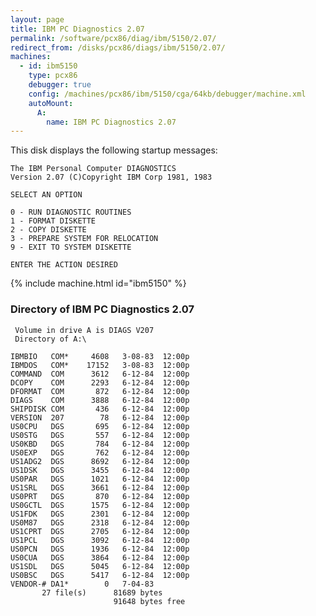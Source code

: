 ```yaml
---
layout: page
title: IBM PC Diagnostics 2.07
permalink: /software/pcx86/diag/ibm/5150/2.07/
redirect_from: /disks/pcx86/diags/ibm/5150/2.07/
machines:
  - id: ibm5150
    type: pcx86
    debugger: true
    config: /machines/pcx86/ibm/5150/cga/64kb/debugger/machine.xml
    autoMount:
      A:
        name: IBM PC Diagnostics 2.07
---
```


This disk displays the following startup messages:

    The IBM Personal Computer DIAGNOSTICS                                           
    Version 2.07 (C)Copyright IBM Corp 1981, 1983                                   
                                                                                    
    SELECT AN OPTION                                                                
                                                                                    
    0 - RUN DIAGNOSTIC ROUTINES                                                     
    1 - FORMAT DISKETTE                                                             
    2 - COPY DISKETTE                                                               
    3 - PREPARE SYSTEM FOR RELOCATION                                               
    9 - EXIT TO SYSTEM DISKETTE                                                     
                                                                                    
    ENTER THE ACTION DESIRED                                                        

{% include machine.html id="ibm5150" %}

### Directory of IBM PC Diagnostics 2.07

     Volume in drive A is DIAGS V207
     Directory of A:\

    IBMBIO   COM*     4608   3-08-83  12:00p
    IBMDOS   COM*    17152   3-08-83  12:00p
    COMMAND  COM      3612   6-12-84  12:00p
    DCOPY    COM      2293   6-12-84  12:00p
    DFORMAT  COM       872   6-12-84  12:00p
    DIAGS    COM      3888   6-12-84  12:00p
    SHIPDISK COM       436   6-12-84  12:00p
    VERSION  207        78   6-12-84  12:00p
    US0CPU   DGS       695   6-12-84  12:00p
    US0STG   DGS       557   6-12-84  12:00p
    US0KBD   DGS       784   6-12-84  12:00p
    US0EXP   DGS       762   6-12-84  12:00p
    US1ADG2  DGS      8692   6-12-84  12:00p
    US1DSK   DGS      3455   6-12-84  12:00p
    US0PAR   DGS      1021   6-12-84  12:00p
    US1SRL   DGS      3661   6-12-84  12:00p
    US0PRT   DGS       870   6-12-84  12:00p
    US0GCTL  DGS      1575   6-12-84  12:00p
    US1FDK   DGS      2301   6-12-84  12:00p
    US0M87   DGS      2318   6-12-84  12:00p
    US1CPRT  DGS      2705   6-12-84  12:00p
    US1PCL   DGS      3092   6-12-84  12:00p
    US0PCN   DGS      1936   6-12-84  12:00p
    US0CUA   DGS      3864   6-12-84  12:00p
    US1SDL   DGS      5045   6-12-84  12:00p
    US0BSC   DGS      5417   6-12-84  12:00p
    VENDOR-# DA1*        0   7-04-83
           27 file(s)      81689 bytes
                           91648 bytes free
